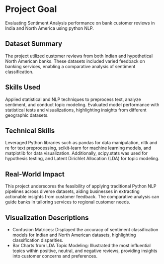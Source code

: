 # Project Goal
Evaluating Sentiment Analysis performance on bank customer reviews in India and North America using python NLP.

## Dataset Summary
The project utilized customer reviews from both Indian and hypothetical North American banks. These datasets included varied feedback on banking services, enabling a comparative analysis of sentiment classification.

## Skills Used
Applied statistical and NLP techniques to preprocess text, analyze sentiment, and conduct topic modeling. Evaluated model performance with statistical tests and visualizations, highlighting insights from different geographic datasets.

## Technical Skills
Leveraged Python libraries such as pandas for data manipulation, nltk and re for text preprocessing, scikit-learn for machine learning models, and matplotlib for data visualization. Additionally, scipy.stats was used for hypothesis testing, and Latent Dirichlet Allocation (LDA) for topic modeling.

## Real-World Impact
This project underscores the feasibility of applying traditional Python NLP pipelines across diverse datasets, aiding businesses in extracting actionable insights from customer feedback. The comparative analysis can guide banks in tailoring services to regional customer needs.

## Visualization Descriptions
- Confusion Matrices: Displayed the accuracy of sentiment classification models for Indian and North American datasets, highlighting classification disparities.
- Bar Charts from LDA Topic Modeling: Illustrated the most influential topics within positive, neutral, and negative reviews, providing insights into customer concerns and preferences.
